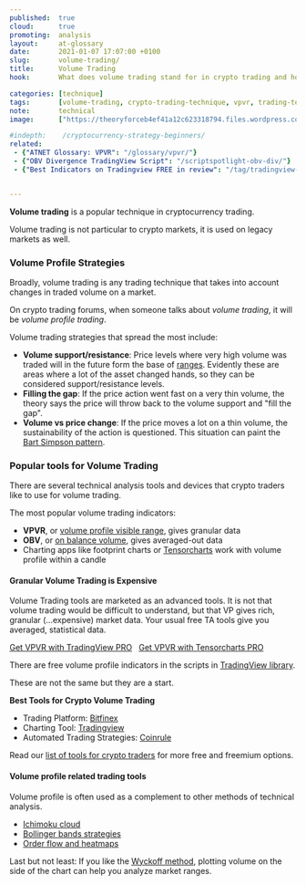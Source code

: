 ```yaml
---
published:  true
cloud:      true
promoting:  analysis
layout:     at-glossary
date:       2021-01-07 17:07:00 +0100
slug:       volume-trading/
title:      Volume Trading
hook:       What does volume trading stand for in crypto trading and how to use it?

categories: [technique]
tags:       [volume-trading, crypto-trading-technique, vpvr, trading-technique, tradingview]
note:       technical
image:      ["https://theoryforceb4ef41a12c623318794.files.wordpress.com/2021/01/volume.jpg"]

#indepth:    /cryptocurrency-strategy-beginners/
related:
 - {"ATNET Glossary: VPVR": "/glossary/vpvr/"}
 - {"OBV Divergence TradingView Script": "/scriptspotlight-obv-div/"}
 - {"Best Indicators on Tradingview FREE in review": "/tag/tradingview-script-review/"}


---
```



**Volume trading** is a popular technique in cryptocurrency trading.

Volume trading is not particular to crypto markets, it is used on legacy markets as well.

<!--more-->

### Volume Profile Strategies

Broadly, volume trading is any trading technique that takes into account changes in traded volume on a market.

On crypto trading forums, when someone talks about *volume trading*, it will be *volume profile trading*.

Volume trading strategies that spread the most include:

* **Volume support/resistance**: Price levels where very high volume was traded will in the future form the base of [ranges](/glossary/sideways/). Evidently these are areas where a lot of the asset changed hands, so they can be considered support/resistance levels.
* **Filling the gap**: If the price action went fast on a very thin volume, the theory says the price will throw back to the volume support and "fill the gap".
* **Volume vs price change**: If the price moves a lot on a thin volume, the sustainability of the action is questioned. This situation can paint the [Bart Simpson pattern](/glossary/bart/).

### Popular tools for Volume Trading

There are several technical analysis tools and devices that crypto traders like to use for volume trading.

The most popular volume trading indicators:

* **VPVR**, or [volume profile visible range](/glossary/vpvr/), gives granular data
* **OBV**, or [on balance volume](/scriptspotlight-obv-div/), gives averaged-out data
* Charting apps like footprint charts or [Tensorcharts](/tensorcharts/) work with volume profile within a candle

#### Granular Volume Trading is Expensive

Volume Trading tools are marketed as an advanced tools. It is not that volume trading would be difficult to understand, but that VP gives rich, granular (...expensive) market data. Your usual free TA tools give you averaged, statistical data.

<a href="http://bit.ly/at-tvd-gopro" rel="nofollow" class="btn">Get VPVR with TradingView PRO</a>
&nbsp;
<a href="https://tensorcharts.com/?r=14" rel="nofollow" class="btn">Get VPVR with Tensorcharts PRO</a>

There are free volume profile indicators in the scripts in [TradingView library](http://bit.ly/3nLSSqy).

These are not the same but they are a start.


**Best Tools for Crypto Volume Trading**

* Trading Platform: [Bitfinex](http://bit.ly/at-bfx-banner2020)
* Charting Tool: [Tradingview](https://bit.ly/at-tvd-btcusd)
* Automated Trading Strategies: [Coinrule](http://bit.ly/at-coinrule)


Read our [list of tools for crypto traders](/tools/) for more free and freemium options.


#### Volume profile related trading tools

Volume profile is often used as a complement to other methods of technical analysis.

* [Ichimoku cloud](/ichimoku-cloud/)
* [Bollinger bands strategies](/glossary/bbands/)
* [Order flow and heatmaps](/tensorcharts/)

Last but not least: If you like the [Wyckoff method](/strategy/wyckoff-ranging-markets/), plotting volume on the side of the chart can help you analyze market ranges.
